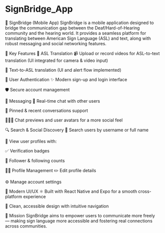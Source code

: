 # SignBridge_App
📱 SignBridge (Mobile App)
SignBridge is a mobile application designed to bridge the communication gap between the Deaf/Hard-of-Hearing community and the hearing world. It provides a seamless platform for translating between American Sign Language (ASL) and text, along with robust messaging and social networking features.

🌟 Key Features
🤟 ASL Translation
📹 Upload or record videos for ASL-to-text translation (UI integrated for camera & video input)

💬 Text-to-ASL translation (UI and alert flow implemented)

🔐 User Authentication
✨ Modern sign-up and login interface

🛡️ Secure account management

💬 Messaging
💬 Real-time chat with other users

📌 Pinned & recent conversations support

🧑‍🤝‍🧑 Chat previews and user avatars for a more social feel

🔍 Search & Social Discovery
🔎 Search users by username or full name

📄 View user profiles with:

✅ Verification badges

👥 Follower & following counts

🧑‍💼 Profile Management
✏️ Edit profile details

⚙️ Manage account settings

🎨 Modern UI/UX
⚛️ Built with React Native and Expo for a smooth cross-platform experience

🧭 Clean, accessible design with intuitive navigation

🎯 Mission
SignBridge aims to empower users to communicate more freely — making sign language more accessible and fostering real connections across communities.
